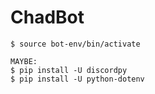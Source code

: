 # ChadBot

```
$ source bot-env/bin/activate

MAYBE:
$ pip install -U discordpy
$ pip install -U python-dotenv
```
